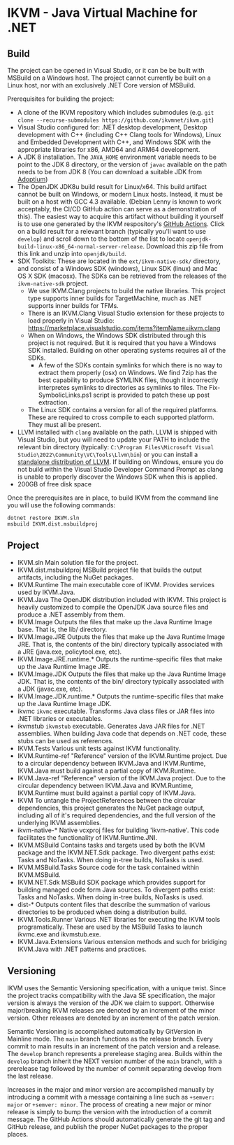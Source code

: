 # IKVM - Java Virtual Machine for .NET

## Build

The project can be opened in Visual Studio, or it can be be built with MSBuild on a Windows host. The project cannot currently be built on a Linux host, nor with an exclusively .NET Core version of MSBuild.

Prerequisites for building the project:
* A clone of the IKVM repository which includes submodules (e.g. `git clone --recurse-submodules https://github.com/ikvmnet/ikvm.git`)
* Visual Studio configured for: .NET desktop development, Desktop development with C++ (including C++ Clang tools for Windows), Linux and Embedded Development with C++, and Windows SDK with the appropriate libraries for x86, AMD64 and ARM64 development.
* A JDK 8 installation. The `JAVA_HOME` environment variable needs to be point to the JDK 8 directory, or the version of `javac` available on the path needs to be from JDK 8 (You can download a suitable JDK from [Adoptium](https://adoptium.net/))
* The OpenJDK JDK8u build result for Linux/x64. This build artifact cannot be built on Windows, or modern Linux hosts. Instead, it must be built on a host with GCC 4.3 available. (Debian Lenny is known to work acceptably, the CI/CD GitHub action can serve as a demonstration of this).  The easiest way to acquire this artifact without building it yourself is to use one generated by the IKVM respository's [GitHub Actions](https://github.com/ikvm-revived/ikvm/actions). Click on a build result for a relevant branch (typically you'll want to use `develop`) and scroll down to the bottom of the list to locate `openjdk-build-linux-x86_64-normal-server-release`. Download this zip file from this link and unzip into 
 `openjdk/build`.
* SDK Toolkits: These are located in the `ext/ikvm-native-sdk/` directory, and consist of a Windows SDK (windows), Linux SDK (linux) and Mac OS X SDK (macosx). The SDKs can be retrieved from the releases of the `ikvm-native-sdk` project.
  * We use IKVM.Clang projects to build the native libraries. This project type supports inner builds for TargetMachine, much as .NET supports inner builds for TFMs.
  * There is an IKVM.Clang Visual Studio extension for these projects to load properly in Visual Studio: https://marketplace.visualstudio.com/items?itemName=ikvm.clang
  * When on Windows, the Windows SDK distributed through this project is not required. But it is required that you have a Windows SDK installed. Building on other operating systems requires all of the SDKs.
    * A few of the SDKs contain symlinks for which there is no way to extract them properly (osx) on Windows. We find 7zip has the best capability to produce SYMLINK files, though it incorrectly interpretes symlinks to directories as symlinks to files. The Fix-SymbolicLinks.ps1 script is provided to patch these up post extraction.
  * The Linux SDK contains a version for all of the required platforms. These are required to cross compile to each supported platform. They must all be present.
* LLVM installed with `clang` available on the path. LLVM is shipped with Visual Studio, but you will need to update your PATH to include the relevant bin directory (typically: `C:\Program Files\Microsoft Visual Studio\2022\Community\VC\Tools\Llvm\bin`) or you can install a [standalone distribution of LLVM](https://releases.llvm.org/). If building on Windows, ensure you do not build within the Visual Studio Developer Command Prompt as clang is unable to properly discover the Windows SDK when this is applied.
* 200GB of free disk space
 
 Once the prerequisites are in place, to build IKVM from the command line you will use the following commands:

 ```
 dotnet restore IKVM.sln
 msbuild IKVM.dist.msbuildproj
 ```

## Project

+ IKVM.sln
  Main solution file for the project.
+ IKVM.dist.msbuildproj
  MSBuild project file that builds the output artifacts, including the NuGet packages.
+ IKVM.Runtime
  The main executable core of IKVM. Provides services used by IKVM.Java.
+ IKVM.Java
  The OpenJDK distribution included with IKVM. This project is heavily customized to compile the OpenJDK Java source files and produce a .NET assembly from them.
+ IKVM.Image
  Outputs the files that make up the Java Runtime Image base. That is, the lib/ directory.
+ IKVM.Image.JRE
  Outputs the files that make up the Java Runtime Image JRE. That is, the contents of the bin/ directory typically associated with a JRE (java.exe, policytool.exe, etc).
+ IKVM.Image.JRE.runtime.*
  Outputs the runtime-specific files that make up the Java Runtime Image JRE.
+ IKVM.Image.JDK
  Outputs the files that make up the Java Runtime Image JDK. That is, the contents of the bin/ directory typically associated with a JDK (javac.exe, etc).
+ IKVM.Image.JDK.runtime.*
  Outputs the runtime-specific files that make up the Java Runtime Image JDK.
+ ikvmc
  `ikvmc` executable. Transforms Java class files or JAR files into .NET libraries or executables.
+ ikvmstub
  `ikvmstub` executable. Generates Java JAR files for .NET assemblies. When building Java code that depends on .NET code, these stubs can be used as references.
+ IKVM.Tests
  Various unit tests against IKVM functionality.
+ IKVM.Runtime-ref
  "Reference" version of the IKVM.Runtime project. Due to a circular dependency between IKVM.Java and IKVM.Runtime, IKVM.Java must build against a partial copy of IKVM.Runtime.
+ IKVM.Java-ref
  "Reference" version of the IKVM.Java project. Due to the circular dependency between IKVM.Java and IKVM.Runtime, IKVM.Runtime must build against a partial copy of IKVM.Java.
+ IKVM
  To untangle the ProjectReferences between the circular dependencies, this project generates the NuGet package output, including all of it's required dependencies, and the full version of the underlying IKVM assemblies.
+ ikvm-native-*
  Native vcxproj files for building 'ikvm-native'. This code facilitates the functionality of IKVM.Runtime.JNI.
+ IKVM.MSBuild
  Contains tasks and targets used by both the IKVM package and the IKVM.NET.Sdk package. Two divergent paths exist: Tasks and NoTasks. When doing in-tree builds, NoTasks is used.
+ IKVM.MSBuild.Tasks
  Source code for the task contained within IKVM.MSBuild.
+ IKVM.NET.Sdk
  MSBuild SDK package which provides support for building managed code form Java sources. To divergent paths exist: Tasks and NoTasks. When doing in-tree builds, NoTasks is used.
+ dist-*
  Outputs content files that describe the summation of various directories to be produced when doing a distribution build.
+ IKVM.Tools.Runner
  Various .NET libraries for executing the IKVM tools programatically. These are used by the MSBuild Tasks to launch ikvmc.exe and ikvmstub.exe.
+ IKVM.Java.Extensions
  Various extension methods and such for bridiging IKVM.Java with .NET patterns and practices.

## Versioning

IKVM uses the Semantic Versioning specification, with a unique twist. Since the project tracks compatibility with the Java SE specification, the major version is always the version of the JDK we claim to support. Otherwise major/breaking IKVM releases are denoted by an increment of the minor version. Other releases are denoted by an increment of the patch version.

Semantic Versioning is accomplished automatically by GitVersion in Mainline mode. The `main` branch functions as the release branch. Every commit to main results in an increment of the patch version and a release. The `develop` branch represents a prerelease staging area. Builds within the `develop` branch inherit the NEXT version number of the `main` branch, with a prerelease tag followed by the number of commit separating develop from the last release.

Increases in the major and minor version are accomplished manually by introducing a commit with a message containing a line such as `+semver: major` or `+semver: minor`. The process of creating a new major or minor release is simply to bump the version with the introduction of a commit message. The GitHub Actions should automatically generate the git tag and GitHub release, and publish the proper NuGet packages to the proper places.
